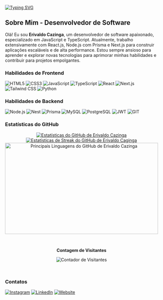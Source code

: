 [![Typing SVG](https://readme-typing-svg.herokuapp.com/?color=fff&size=35&center=true&vCenter=true&width=1000&lines=OLÁ,+MEU+NOME+É+Erivaldo+Cazinga;Sou+um+Desenvolvedor+de+Software;Especializando-me+em+JavaScript+e+TypeScript)](https://git.io/typing-svg)

## Sobre Mim - Desenvolvedor de Software

Olá! Eu sou **Erivaldo Cazinga**, um desenvolvedor de software apaixonado, especializado em JavaScript e TypeScript. Atualmente, trabalho extensivamente com React.js, Node.js com Prisma e Next.js para construir aplicações escaláveis e de alta performance. Estou sempre ansioso para aprender e explorar novas tecnologias para aprimorar minhas habilidades e contribuir para projetos empolgantes.

### Habilidades de Frontend
<p align="left">
  <img src="https://img.shields.io/badge/HTML5-E34F26?style=for-the-badge&logo=html5&logoColor=white" alt="HTML5" />
  <img src="https://img.shields.io/badge/CSS3-1572B6?style=for-the-badge&logo=css3&logoColor=white" alt="CSS3" />
  <img src="https://img.shields.io/badge/JavaScript-F7DF1E?style=for-the-badge&logo=javascript&logoColor=black" alt="JavaScript" />
  <img src="https://img.shields.io/badge/TypeScript-007ACC?style=for-the-badge&logo=typescript&logoColor=white" alt="TypeScript" />
  <img src="https://img.shields.io/badge/React-20232A?style=for-the-badge&logo=react&logoColor=61DAFB" alt="React" />
  <img src="https://img.shields.io/badge/Next-black?style=for-the-badge&logo=next.js&logoColor=white" alt="Next.js" />
  <img src="https://img.shields.io/badge/Tailwind_CSS-38B2AC?style=for-the-badge&logo=tailwind-css&logoColor=white" alt="Tailwind CSS" />
  <img src="https://img.shields.io/badge/Python-054F77?style=for-the-badge&logo=python&logoColor=white" alt="Python" />
</p>

### Habilidades de Backend  
<p align="left">
  <img src="https://img.shields.io/badge/Node.js-43853D?style=for-the-badge&logo=node.js&logoColor=white" alt="Node.js" />
  <img src="https://img.shields.io/badge/Nest-cb241d?style=for-the-badge&logo=python&logoColor=white" alt="Nest" />
  <img src="https://img.shields.io/badge/Prisma-3982CE?style=for-the-badge&logo=Prisma&logoColor=white" alt="Prisma" />
  <img src="https://img.shields.io/badge/MySQL-00000F?style=for-the-badge&logo=mysql&logoColor=white" alt="MySQL" />
  <img src="https://img.shields.io/badge/PostgreSQL-316192?style=for-the-badge&logo=postgresql&logoColor=white" alt="PostgreSQL" />
  <img src="https://img.shields.io/badge/JWT-black?style=for-the-badge&logo=JSON%20web%20tokens" alt="JWT" />
  <img src="https://img.shields.io/badge/GIT-E44C30?style=for-the-badge&logo=git&logoColor=white" alt="GIT" />
</p>

### Estatísticas do GitHub

<p align="center">
    <a href="http://www.github.com/erivaldocazinga22"><img src="https://github-readme-stats.vercel.app/api?username=erivaldocazinga22&show_icons=true&hide=&count_private=true&title_color=0891b2&text_color=ffffff&icon_color=0891b2&bg_color=1c1917&hide_border=true&show_icons=true" alt="Estatísticas do GitHub de Erivaldo Cazinga" /></a>
     <a href="http://www.github.com/erivaldocazinga22"><img src="https://github-readme-streak-stats.herokuapp.com/?user=erivaldocazinga22&stroke=ffffff&background=1c1917&ring=0891b2&fire=0891b2&currStreakNum=ffffff&currStreakLabel=0891b2&sideNums=ffffff&sideLabels=ffffff&dates=ffffff&hide_border=true&theme=dark" alt="Estatísticas de Streak do GitHub de Erivaldo Caginga" /></a>
    <a href="http://www.github.com/erivaldocazinga22"><img src="https://github-readme-stats.vercel.app/api/top-langs/?username=erivaldocazinga22&theme=dark&hide_border=true" alt="Principais Linguagens do GitHub de Erivaldo Cazinga" width="100%" height="300" /></a>
</p>

<div align="center">
<br><p align="center"><b>Contagem de Visitantes</b></p>  
<p align="center"><img align="center" src="https://profile-counter.glitch.me/{erivaldocazinga22}/count.svg" alt="Contador de Visitantes" /></p> 
<br></div>

### Contatos

<p align="left">
  <a href="https://www.instagram.com/cazarth_designer/" target="_blank"><img src="https://img.shields.io/badge/-Instagram-%23E4405F?style=for-the-badge&logo=instagram&logoColor=white" alt="Instagram" /></a>
  <a href="www.linkedin.com/in/erivaldo-caginga-367004282" target="_blank"><img src="https://img.shields.io/badge/-LinkedIn-%230077B5?style=for-the-badge&logo=linkedin&logoColor=white" alt="LinkedIn" /></a>
  <a href="https://erivaldocaginga22.vercel.app" target="_blank"><img src="https://img.shields.io/badge/website-000000?style=for-the-badge&logo=About.me&logoColor=white" alt="Website" /></a>
</p>
